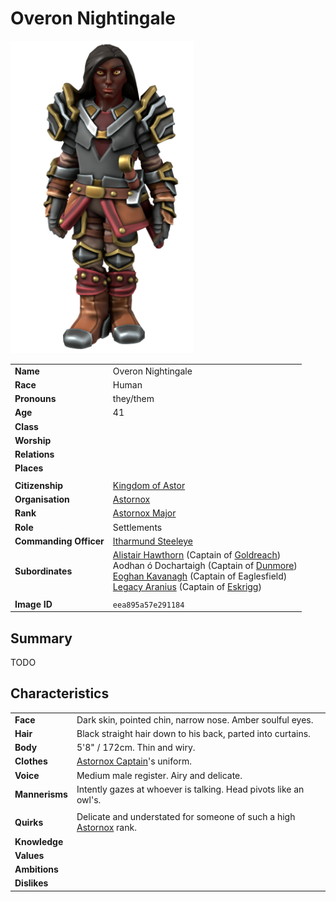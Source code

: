# Overon Nightingale

<img src="https://raw.githubusercontent.com/jesskelsall/astarus-images/main/people/portraits/eea895a57e291184.png" height="500" />

|||
| --- | --- |
| **Name** | Overon Nightingale | character.3
| **Race** | Human |
| **Pronouns** | they/them |
| **Age** | 41 |
| **Class** | |
| **Worship** | |
| **Relations** | |
| **Places** | |
|||
| **Citizenship** | [Kingdom of Astor](../civilisations/kingdom-of-astor/kingdom-of-astor.md) |
| **Organisation** | [Astornox](../organisations/astornox/astornox.md) |
| **Rank** | [Astornox Major](../organisations/astornox/ranks/astornox-major.md) |
| **Role** | Settlements |
| **Commanding Officer** | [Itharmund Steeleye](itharmund-steeleye.md) |
| **Subordinates** | [Alistair Hawthorn](alistair-hawthorn.md) (Captain of [Goldreach](../civilisations/kingdom-of-astor/SETTLEMENTS/GOLDREACH/README.md))<br />Aodhan ó Dochartaigh (Captain of [Dunmore](../places/cities/dunmore.md))<br />[Eoghan Kavanagh](eoghan-kavanagh.md) (Captain of Eaglesfield)<br />[Legacy Aranius](legacy-aranius.md) (Captain of [Eskrigg](../places/cities/eskrigg.md)) |
|||
| **Image ID** | `eea895a57e291184` |

## Summary

TODO

## Characteristics

| | |
| --- | --- |
| **Face** | Dark skin, pointed chin, narrow nose. Amber soulful eyes. | characteristics.2
| **Hair** | Black straight hair down to his back, parted into curtains. |
| **Body** | 5'8" / 172cm. Thin and wiry. |
| **Clothes** | [Astornox Captain](../organisations/astornox/ranks/astornox-captain.md)'s uniform. |
| **Voice** | Medium male register. Airy and delicate. |
| **Mannerisms** | Intently gazes at whoever is talking. Head pivots like an owl's. |
| | |
| **Quirks** | Delicate and understated for someone of such a high [Astornox](../organisations/astornox/astornox.md) rank. |
| **Knowledge** | |
| **Values** | |
| **Ambitions** | |
| **Dislikes** | |
